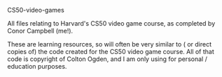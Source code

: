 CS50-video-games

All files relating to Harvard's CS50 video game course, as completed by Conor Campbell (me!).

These are learning resources, so will often be very similar to ( or direct copies of) the code created for the CS50 video game course. All of that code is copyright of Colton Ogden, and I am only using for personal / education purposes.
